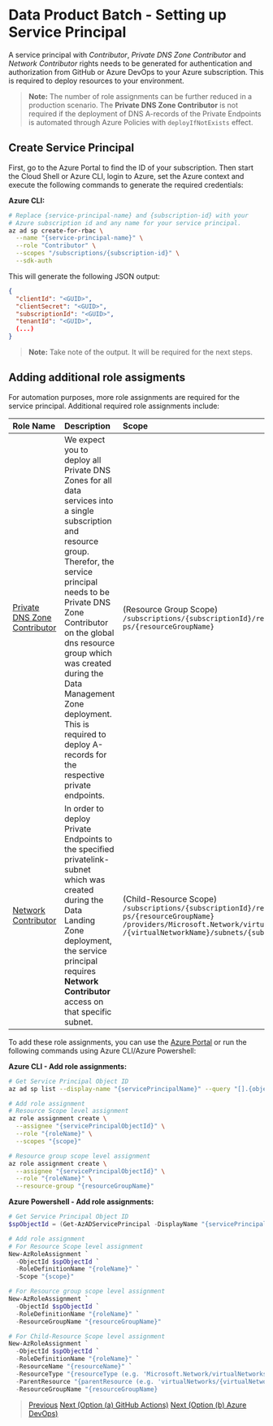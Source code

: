 # Data Product Batch - Setting up Service Principal

A service principal with *Contributor*, *Private DNS Zone Contributor* and *Network Contributor* rights needs to be generated for authentication and authorization from GitHub or Azure DevOps to your Azure subscription. This is required to deploy resources to your environment.

> **Note:** The number of role assignments can be further reduced in a production scenario. The **Private DNS Zone Contributor** is not required if the deployment of DNS A-records of the Private Endpoints is automated through Azure Policies with `deployIfNotExists` effect.

## Create Service Principal

First, go to the Azure Portal to find the ID of your subscription. Then start the Cloud Shell or Azure CLI, login to Azure, set the Azure context and execute the following commands to generate the required credentials:

**Azure CLI:**

```sh
# Replace {service-principal-name} and {subscription-id} with your
# Azure subscription id and any name for your service principal.
az ad sp create-for-rbac \
  --name "{service-principal-name}" \
  --role "Contributor" \
  --scopes "/subscriptions/{subscription-id}" \
  --sdk-auth
```

This will generate the following JSON output:

```json
{
  "clientId": "<GUID>",
  "clientSecret": "<GUID>",
  "subscriptionId": "<GUID>",
  "tenantId": "<GUID>",
  (...)
}
```

> **Note:** Take note of the output. It will be required for the next steps.

## Adding additional role assigments

For automation purposes, more role assignments are required for the service principal.
Additional required role assignments include:

| Role Name | Description | Scope |
|:----------|:------------|:------|
| [Private DNS Zone Contributor](https://docs.microsoft.com/azure/role-based-access-control/built-in-roles#private-dns-zone-contributor) | We expect you to deploy all Private DNS Zones for all data services into a single subscription and resource group. Therefor, the service principal needs to be Private DNS Zone Contributor on the global dns resource group which was created during the Data Management Zone deployment. This is required to deploy A-records for the respective private endpoints.| <div style="width: 36ch">(Resource Group Scope) `/subscriptions/{subscriptionId}/resourceGroups/{resourceGroupName}`</div> |
| [Network Contributor](https://docs.microsoft.com/azure/role-based-access-control/built-in-roles#network-contributor) | In order to deploy Private Endpoints to the specified privatelink-subnet which was created during the Data Landing Zone deployment, the service principal requires **Network Contributor** access on that specific subnet.| <div style="width: 36ch">(Child-Resource Scope) `/subscriptions/{subscriptionId}/resourceGroups/{resourceGroupName} /providers/Microsoft.Network/virtualNetworks/{virtualNetworkName}/subnets/{subnetName}"`</div> |

To add these role assignments, you can use the [Azure Portal](https://portal.azure.com/) or run the following commands using Azure CLI/Azure Powershell:

**Azure CLI - Add role assignments:**

```sh
# Get Service Principal Object ID
az ad sp list --display-name "{servicePrincipalName}" --query "[].{objectId:objectId}" --output tsv

# Add role assignment
# Resource Scope level assignment
az role assignment create \
  --assignee "{servicePrincipalObjectId}" \
  --role "{roleName}" \
  --scopes "{scope}"

# Resource group scope level assignment
az role assignment create \
  --assignee "{servicePrincipalObjectId}" \
  --role "{roleName}" \
  --resource-group "{resourceGroupName}"
```

**Azure Powershell - Add role assignments:**

```powershell
# Get Service Principal Object ID
$spObjectId = (Get-AzADServicePrincipal -DisplayName "{servicePrincipalName}").id

# Add role assignment
# For Resource Scope level assignment
New-AzRoleAssignment `
  -ObjectId $spObjectId `
  -RoleDefinitionName "{roleName}" `
  -Scope "{scope}"

# For Resource group scope level assignment
New-AzRoleAssignment `
  -ObjectId $spObjectId `
  -RoleDefinitionName "{roleName}" `
  -ResourceGroupName "{resourceGroupName}"

# For Child-Resource Scope level assignment
New-AzRoleAssignment `
  -ObjectId $spObjectId `
  -RoleDefinitionName "{roleName}" `
  -ResourceName "{resourceName}" `
  -ResourceType "{resourceType (e.g. 'Microsoft.Network/virtualNetworks/subnets')}" `
  -ParentResource "{parentResource (e.g. 'virtualNetworks/{virtualNetworkName}')" `
  -ResourceGroupName "{resourceGroupName}
```

>[Previous](/docs/EnterpriseScaleAnalytics-CreateRepository.md)
>[Next (Option (a) GitHub Actions)](/docs/EnterpriseScaleAnalytics-GitHubActionsDeployment.md)
>[Next (Option (b) Azure DevOps)](/docs/EnterpriseScaleAnalytics-AzureDevOpsDeployment.md)
